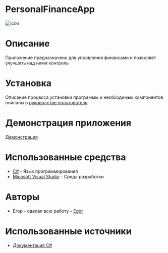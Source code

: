 # PersonalFinanceApp
![icon](https://github.com/Egor1238349349374/PersonalFinanceApp/assets/101702378/797c0a57-b705-4690-ad32-eff72d900606)


# Описание
Приложение предназначено для управления финансами и позволяет улучшить над ними контроль

# Установка
Описание процесса установки программы и необходимых компонентов описаны в [руководстве пользователя](https://docs.google.com/document/d/1m5EY09sAS3Egug9BXlzvs51LAaRi05EyT1g64zDBAkI/edit?usp=sharing)

# Демонстрация приложения
[Демонстрация](https://youtu.be/ohcJDhwLdaQ)

# Использованные средства
- [C#](https://learn.microsoft.com/ru-ru/dotnet/csharp/) - Язык программирования
- [Micosoft Visual Studio](https://visualstudio.microsoft.com/ru/) - Среда разработки

# Авторы
- Егор - сделал всю работу - [Egor](https://github.com/Egor1238349349374)
# Использованные источники
- [Документация C#](https://learn.microsoft.com/ru-ru/dotnet/csharp/)
